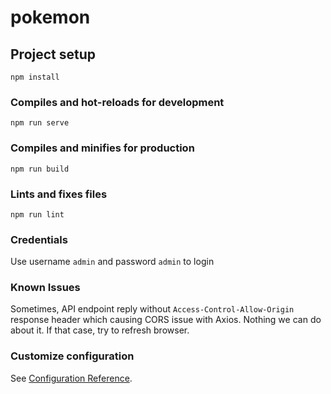 # pokemon

## Project setup
```
npm install
```

### Compiles and hot-reloads for development
```
npm run serve
```

### Compiles and minifies for production
```
npm run build
```

### Lints and fixes files
```
npm run lint
```

### Credentials

Use username `admin` and password `admin` to login

### Known Issues

Sometimes, API endpoint reply without `Access-Control-Allow-Origin` response header which causing CORS issue with Axios. Nothing we can do about it. If that case, try to refresh browser.

### Customize configuration
See [Configuration Reference](https://cli.vuejs.org/config/).
